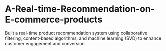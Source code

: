# A-Real-time-Recommendation-on-E-commerce-products
Built a real-time product recommendation system using collaborative filtering, content-based algorithms, and machine learning (SVD) to enhance customer engagement and conversion.
